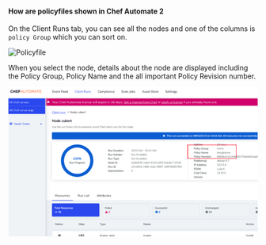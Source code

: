 #### How are policyfiles shown in Chef Automate 2

On the Client Runs tab, you can see all the nodes and one of the columns is ```policy Group``` which you can sort on.

![Policyfile](/images/a2_policyfile_client_runs.png)


When you select the node, details about the node are displayed including the Policy Group, Policy Name and the all important Policy Revision number.

![Policyfile](/images/a2_policy_file_node.jpg)
